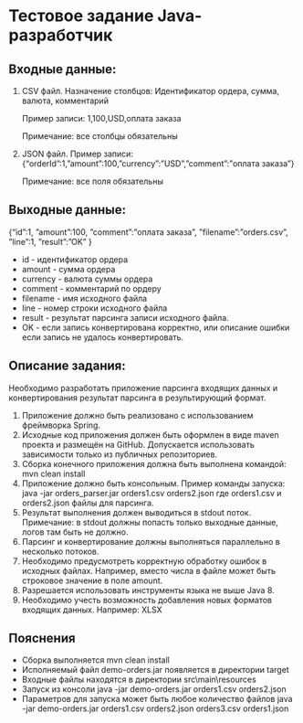 # Тестовое задание Java-разработчик
## Входные данные:
1. CSV файл. 
    Назначение столбцов: 
	Идентификатор ордера, сумма, валюта, комментарий 	

    Пример записи: 1,100,USD,оплата заказа

    Примечание: все столбцы обязательны

2. JSON файл.
    Пример записи: {“orderId”:1,”amount”:100,”currency”:”USD”,”comment”:”оплата заказа”}

    Примечание: все поля обязательны

## Выходные данные:
{“id”:1, ”amount”:100, ”comment”:”оплата заказа”, ”filename”:”orders.csv”, ”line”:1, ”result”:”OK” }

* id - идентификатор ордера
* amount - сумма ордера
* currency - валюта суммы ордера
* comment - комментарий по ордеру
* filename - имя исходного файла
* line - номер строки исходного файла
* result - результат парсинга записи исходного файла. 
* OK - если запись конвертирована корректно, 
  или описание ошибки если запись не удалось конвертировать.

## Описание задания:
Необходимо разработать приложение парсинга входящих данных и конвертирования результат парсинга в результирующий формат.
1. Приложение должно быть реализовано с использованием фреймворка Spring.
2. Исходные код приложения должен быть оформлен в виде maven проекта и размещён на GitHub. Допускается использовать зависимости только из публичных репозиториев. 
3. Сборка конечного приложения должна быть выполнена командой: 
mvn clean install
4. Приложение должно быть консольным. 
Пример команды запуска: java -jar orders_parser.jar orders1.csv orders2.json
где orders1.csv и orders2.json файлы для парсинга.
5. Результат выполнения должен выводиться в stdout поток.
Примечание: в stdout должны попасть только выходные данные, логов там быть не должно.
6. Парсинг и конвертирование должны выполняться параллельно в несколько потоков.
7. Необходимо предусмотреть корректную обработку ошибок в исходных файлах. 
Например, вместо числа в файле может быть строковое значение в поле amount.
8. Разрешается использовать инструменты языка не выше Java 8.
9. Необходимо учесть возможность добавления новых форматов входящих данных. Например: XLSX

## Пояснения
* Сборка выполняется mvn clean install
* Исполняемый файл demo-orders.jar появляется в директории target
* Входные файлы находятся в директории src\main\resources
* Запуск из консоли java -jar demo-orders.jar orders1.csv orders2.json
* Параметров для запуска может быть любое количество файлов java -jar demo-orders.jar orders1.csv orders2.json orders3.csv orders1.json
